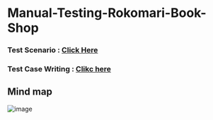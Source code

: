 # Manual-Testing-Rokomari-Book-Shop

### Test Scenario : [Click Here](https://docs.google.com/spreadsheets/d/1_UBg6CsbUuQNOjS3twNAcAS78zHlCy_A/edit?gid=1886233841#gid=1886233841)
### Test Case Writing : [Clikc here](https://docs.google.com/spreadsheets/d/1_UBg6CsbUuQNOjS3twNAcAS78zHlCy_A/edit?usp=sharing&ouid=110440660502729337372&rtpof=true&sd=true)


## Mind map
![image](https://github.com/user-attachments/assets/18ec9810-91e7-43a7-abeb-b3e8dd72d35e)
